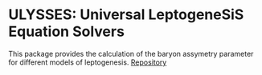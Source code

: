 # ULYSSES: Universal LeptogeneSiS Equation Solvers

This package provides the calculation of the baryon assymetry parameter for different
models of leptogenesis.
[Repository](https://github.com/iamholger/ulysses)
